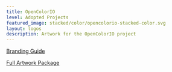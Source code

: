 ```yaml
---
title: OpenColorIO
level: Adopted Projects 
featured_image: stacked/color/opencolorio-stacked-color.svg
layout: logos
description: Artwork for the OpenColorIO project
---
```


[Branding Guide](opencolorio-branding-guide.pdf)

[Full Artwork Package](ocio_logo.zip)
